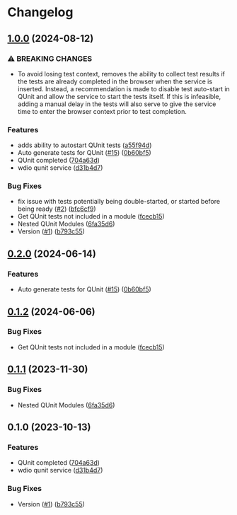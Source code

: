# Changelog

## [1.0.0](https://github.com/Yottaa/wdio-qunit-service/compare/v0.2.0...v1.0.0) (2024-08-12)


### ⚠ BREAKING CHANGES

* To avoid losing test context, removes the ability to collect test results if the tests are already completed in the browser when the service is inserted. Instead, a recommendation is made to disable test auto-start in QUnit and allow the service to start the tests itself. If this is infeasible, adding a manual delay in the tests will also serve to give the service time to enter the browser context prior to test completion.

### Features

* adds ability to autostart QUnit tests ([a55f94d](https://github.com/Yottaa/wdio-qunit-service/commit/a55f94de2bc521aeb8c5e2582b82e85fba3b45ae))
* Auto generate tests for QUnit ([#15](https://github.com/Yottaa/wdio-qunit-service/issues/15)) ([0b60bf5](https://github.com/Yottaa/wdio-qunit-service/commit/0b60bf5348305062f90a85b35fbfef3697b4d5c2))
* QUnit completed ([704a63d](https://github.com/Yottaa/wdio-qunit-service/commit/704a63d834fb301f18c436caa702a860608d127a))
* wdio qunit service ([d31b4d7](https://github.com/Yottaa/wdio-qunit-service/commit/d31b4d7ef9f4765833a41a876cbb25901bbd20f7))


### Bug Fixes

* fix issue with tests potentially being double-started, or started before being ready ([#2](https://github.com/Yottaa/wdio-qunit-service/issues/2)) ([bfc6cf9](https://github.com/Yottaa/wdio-qunit-service/commit/bfc6cf951f51540be94f6874a8f103e8115655d7))
* Get QUnit tests not included in a module ([fcecb15](https://github.com/Yottaa/wdio-qunit-service/commit/fcecb15bc46c1c45895a69d34eb6f8f496734083))
* Nested QUnit Modules ([6fa35d6](https://github.com/Yottaa/wdio-qunit-service/commit/6fa35d6d1ea2c72379acfc0ff7d9658e047e4c90))
* Version ([#1](https://github.com/Yottaa/wdio-qunit-service/issues/1)) ([b793c55](https://github.com/Yottaa/wdio-qunit-service/commit/b793c55ca99057a5674e4cf12c72b956e9904b5a))

## [0.2.0](https://github.com/mauriciolauffer/wdio-qunit-service/compare/v0.1.2...v0.2.0) (2024-06-14)


### Features

* Auto generate tests for QUnit ([#15](https://github.com/mauriciolauffer/wdio-qunit-service/issues/15)) ([0b60bf5](https://github.com/mauriciolauffer/wdio-qunit-service/commit/0b60bf5348305062f90a85b35fbfef3697b4d5c2))

## [0.1.2](https://github.com/mauriciolauffer/wdio-qunit-service/compare/v0.1.1...v0.1.2) (2024-06-06)


### Bug Fixes

* Get QUnit tests not included in a module ([fcecb15](https://github.com/mauriciolauffer/wdio-qunit-service/commit/fcecb15bc46c1c45895a69d34eb6f8f496734083))

## [0.1.1](https://github.com/mauriciolauffer/wdio-qunit-service/compare/v0.1.0...v0.1.1) (2023-11-30)

### Bug Fixes

- Nested QUnit Modules ([6fa35d6](https://github.com/mauriciolauffer/wdio-qunit-service/commit/6fa35d6d1ea2c72379acfc0ff7d9658e047e4c90))

## 0.1.0 (2023-10-13)

### Features

- QUnit completed ([704a63d](https://github.com/mauriciolauffer/wdio-qunit-service/commit/704a63d834fb301f18c436caa702a860608d127a))
- wdio qunit service ([d31b4d7](https://github.com/mauriciolauffer/wdio-qunit-service/commit/d31b4d7ef9f4765833a41a876cbb25901bbd20f7))

### Bug Fixes

- Version ([#1](https://github.com/mauriciolauffer/wdio-qunit-service/issues/1)) ([b793c55](https://github.com/mauriciolauffer/wdio-qunit-service/commit/b793c55ca99057a5674e4cf12c72b956e9904b5a))

